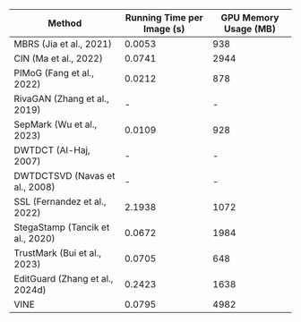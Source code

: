 | Method | Running Time per Image (s) | GPU Memory Usage (MB) |
| --- | --- | --- |
| MBRS (Jia et al., 2021) | 0.0053 | 938 |
| CIN (Ma et al., 2022) | 0.0741 | 2944 |
| PIMoG (Fang et al., 2022) | 0.0212 | 878 |
| RivaGAN (Zhang et al., 2019) | - | - |
| SepMark (Wu et al., 2023) | 0.0109 | 928 |
| DWTDCT (Al-Haj, 2007) | - | - |
| DWTDCTSVD (Navas et al., 2008) | - | - |
| SSL (Fernandez et al., 2022) | 2.1938 | 1072 |
| StegaStamp (Tancik et al., 2020) | 0.0672 | 1984 |
| TrustMark (Bui et al., 2023) | 0.0705 | 648 |
| EditGuard (Zhang et al., 2024d) | 0.2423 | 1638 |
| VINE | 0.0795 | 4982 |
